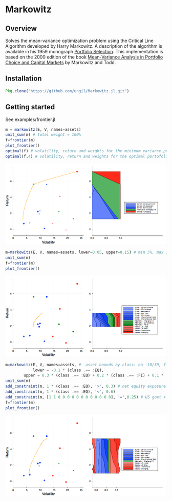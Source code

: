 # Markowitz

## Overview

Solves the mean-variance optimization problem using the Critical Line Algorithm developed by Harry Markowitz.
A description of the algorithm is available in his 1959 monograph [Portfolio Selection](http://cowles.yale.edu/sites/default/files/files/pub/mon/m16-all.pdf).
This implementation is based on the 2000 edition of the book [Mean-Variance Analysis in Portfolio Choice and Capital Markets](https://books.google.ch/books?id=eJ8QUsgfZ8wC) by Markowitz and Todd.

## Installation

````julia
Pkg.clone("https://github.com/ungil/Markowitz.jl.git")
````

## Getting started

See examples/frontier.jl

````julia
m = markowitz(E, V, names=assets)
unit_sum(m) # total weight = 100%
f=frontier(m)
plot_frontier()
optimal(f) # volatility, return and weights for the minimum variance portofolio
optimal(f,4) # volatility, return and weights for the optimal portofolio with return = 4
````

![frontier1](examples/frontier1.png)

````julia
m=markowitz(E, V, names=assets, lower=0.05, upper=0.15) # min 5%, max 15% per position
unit_sum(m)
f=frontier(m)
plot_frontier()
````

![frontier2](examples/frontier2.png)

````julia
m=markowitz(E, V, names=assets, #  asset bounds by class: eq -10/30, fi 0/20, alt 0/10
            lower = -0.1 * (class .== :EQ),
	    upper = 0.3 * (class .== :EQ) + 0.2 * (class .== :FI) + 0.1 * (class .== :ALT))
unit_sum(m)
add_constraint(m, 1 * (class .== :EQ), '>', 0.3) # net equity exposure between 30% and 60%
add_constraint(m, 1 * (class .== :EQ), '<', 0.6)
add_constraint(m, [1 1 0 0 0 0 0 0 0 0 0 0 0 0], '=',0.25) # US govt + Investment Grade = 25%
f=frontier(m)
plot_frontier()
````

![frontier3](examples/frontier3.png)
